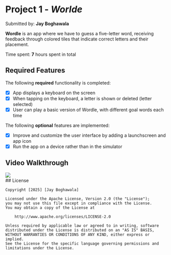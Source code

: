 # Project 1 - *Worlde*

Submitted by: **Jay Boghawala**

**Wordle** is an app where we have to guess a five-letter word, receiving feedback through colored tiles that indicate correct letters and their placement.

Time spent: **7** hours spent in total

## Required Features

The following **required** functionality is completed:

- [x] App displays a keyboard on the screen
- [x] When tapping on the keyboard, a letter is shown or deleted (letter selected)
- [x] User can play a basic version of Wordle, with different goal words each time

The following **optional** features are implemented:

- [x] Improve and customize the user interface by adding a launchscreen and app icon
- [x] Run the app on a device rather than in the simulator

## Video Walkthrough

<div>
    <a href="https://www.loom.com/share/8df0f15a564448e89d52d5ef6eb0669f">
    </a>
    <a href="https://www.loom.com/share/8df0f15a564448e89d52d5ef6eb0669f">
      <img style="max-width:300px;" src="https://cdn.loom.com/sessions/thumbnails/8df0f15a564448e89d52d5ef6eb0669f-580d9aeeed8d6414-full-play.gif">
    </a>
  </div>
## License

    Copyright [2025] [Jay Boghawala]

    Licensed under the Apache License, Version 2.0 (the "License");
    you may not use this file except in compliance with the License.
    You may obtain a copy of the License at

        http://www.apache.org/licenses/LICENSE-2.0

    Unless required by applicable law or agreed to in writing, software
    distributed under the License is distributed on an "AS IS" BASIS,
    WITHOUT WARRANTIES OR CONDITIONS OF ANY KIND, either express or implied.
    See the License for the specific language governing permissions and
    limitations under the License.
